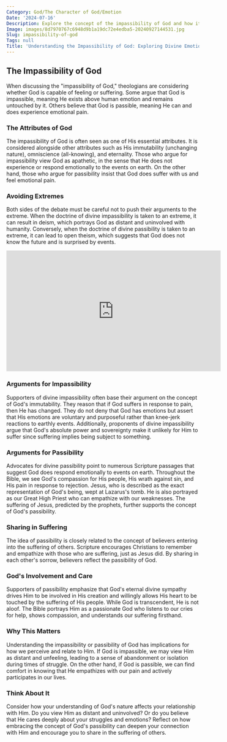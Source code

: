 ```yaml
---
Category: God/The Character of God/Emotion
Date: '2024-07-16'
Description: Explore the concept of the impassibility of God and how it relates to divine characteristics and theological understanding in this insightful article.
Image: images/8d7970767c6948d9b1a19dc72e4edba5-20240927144531.jpg
Slug: impassibility-of-god
Tags: null
Title: 'Understanding the Impassibility of God: Exploring Divine Emotions in Christianity'
---
```


## The Impassibility of God

When discussing the "impassibility of God," theologians are considering whether God is capable of feeling or suffering. Some argue that God is impassible, meaning He exists above human emotion and remains untouched by it. Others believe that God is passible, meaning He can and does experience emotional pain.

### The Attributes of God

The impassibility of God is often seen as one of His essential attributes. It is considered alongside other attributes such as His immutability (unchanging nature), omniscience (all-knowing), and eternality. Those who argue for impassibility view God as apathetic, in the sense that He does not experience or respond emotionally to the events on earth. On the other hand, those who argue for passibility insist that God does suffer with us and feel emotional pain.

### Avoiding Extremes

Both sides of the debate must be careful not to push their arguments to the extreme. When the doctrine of divine impassibility is taken to an extreme, it can result in deism, which portrays God as distant and uninvolved with humanity. Conversely, when the doctrine of divine passibility is taken to an extreme, it can lead to open theism, which suggests that God does not know the future and is surprised by events.


<iframe width="560" height="315" src="https://www.youtube.com/embed/AkbKyfjnvm0" frameborder="0" allow="autoplay; encrypted-media" allowfullscreen></iframe>


### Arguments for Impassibility

Supporters of divine impassibility often base their argument on the concept of God's immutability. They reason that if God suffers in response to pain, then He has changed. They do not deny that God has emotions but assert that His emotions are voluntary and purposeful rather than knee-jerk reactions to earthly events. Additionally, proponents of divine impassibility argue that God's absolute power and sovereignty make it unlikely for Him to suffer since suffering implies being subject to something.

### Arguments for Passibility

Advocates for divine passibility point to numerous Scripture passages that suggest God does respond emotionally to events on earth. Throughout the Bible, we see God's compassion for His people, His wrath against sin, and His pain in response to rejection. Jesus, who is described as the exact representation of God's being, wept at Lazarus's tomb. He is also portrayed as our Great High Priest who can empathize with our weaknesses. The suffering of Jesus, predicted by the prophets, further supports the concept of God's passibility.

### Sharing in Suffering

The idea of passibility is closely related to the concept of believers entering into the suffering of others. Scripture encourages Christians to remember and empathize with those who are suffering, just as Jesus did. By sharing in each other's sorrow, believers reflect the passibility of God.

### God's Involvement and Care

Supporters of passibility emphasize that God's eternal divine sympathy drives Him to be involved in His creation and willingly allows His heart to be touched by the suffering of His people. While God is transcendent, He is not aloof. The Bible portrays Him as a passionate God who listens to our cries for help, shows compassion, and understands our suffering firsthand.

### Why This Matters

Understanding the impassibility or passibility of God has implications for how we perceive and relate to Him. If God is impassible, we may view Him as distant and unfeeling, leading to a sense of abandonment or isolation during times of struggle. On the other hand, if God is passible, we can find comfort in knowing that He empathizes with our pain and actively participates in our lives.

### Think About It

Consider how your understanding of God's nature affects your relationship with Him. Do you view Him as distant and uninvolved? Or do you believe that He cares deeply about your struggles and emotions? Reflect on how embracing the concept of God's passibility can deepen your connection with Him and encourage you to share in the suffering of others.